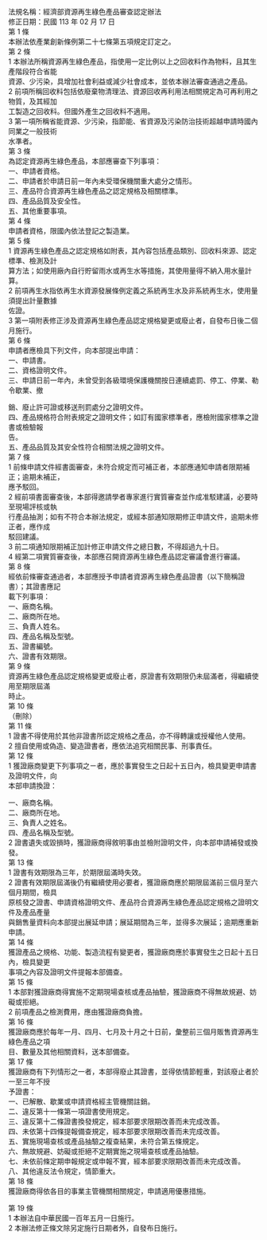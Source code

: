 法規名稱：經濟部資源再生綠色產品審查認定辦法  
修正日期：民國 113 年 02 月 17 日  
第 1 條  
本辦法依產業創新條例第二十七條第五項規定訂定之。  
第 2 條  
1 本辦法所稱資源再生綠色產品，指使用一定比例以上之回收料作為物料，且其生產階段符合省能  
資源、少污染，具增加社會利益或減少社會成本，並依本辦法審查通過之產品。  
2 前項所稱回收料包括依廢棄物清理法、資源回收再利用法相關規定為可再利用之物質，及其經加  
工製造之回收料。但國外產生之回收料不適用。  
3 第一項所稱省能資源、少污染，指節能、省資源及污染防治技術超越申請時國內同業之一般技術  
水準者。  
第 3 條  
為認定資源再生綠色產品，本部應審查下列事項：  
一、申請者資格。  
二、申請者於申請日前一年內未受環保機關重大處分之情形。  
三、產品符合資源再生綠色產品之認定規格及相關標準。  
四、產品品質及安全性。  
五、其他重要事項。  
第 4 條  
申請者資格，限國內依法登記之製造業。  
第 5 條  
1 資源再生綠色產品之認定規格如附表，其內容包括產品類別、回收料來源、認定標準、檢測及計  
算方法；如使用廠內自行貯留雨水或再生水等措施，其使用量得不納入用水量計算。  
2 前項再生水指依再生水資源發展條例定義之系統再生水及非系統再生水，使用量須提出計量數據  
佐證。  
3 第一項附表修正涉及資源再生綠色產品認定規格變更或廢止者，自發布日後二個月施行。  
第 6 條  
申請者應檢具下列文件，向本部提出申請：  
一、申請書。  
二、資格證明文件。  
三、申請日前一年內，未曾受到各級環境保護機關按日連續處罰、停工、停業、勒令歇業、撤  


銷、廢止許可證或移送刑罰處分之證明文件。  
四、產品規格符合附表規定之證明文件；如訂有國家標準者，應檢附國家標準之證書或檢驗報  
告。  
五、產品品質及其安全性符合相關法規之證明文件。  
第 7 條  
1 前條申請文件經書面審查，未符合規定而可補正者，本部應通知申請者限期補正；逾期未補正，  
應予駁回。  
2 經前項書面審查後，本部得邀請學者專家進行實質審查並作成准駁建議，必要時至現場評核或執  
行產品抽測；如有不符合本辦法規定，或經本部通知限期修正申請文件，逾期未修正者，應作成  
駁回建議。  
3 前二項通知限期補正加計修正申請文件之總日數，不得超過九十日。  
4 經第二項實質審查後，本部應召開資源再生綠色產品認定審議會進行審議。  
第 8 條  
經依前條審查通過者，本部應授予申請者資源再生綠色產品證書（以下簡稱證書）；其證書應記  
載下列事項：  
一、廠商名稱。  
二、廠商所在地。  
三、負責人姓名。  
四、產品名稱及型號。  
五、證書編號。  
六、證書有效期限。  
第 9 條  
資源再生綠色產品認定規格變更或廢止者，原證書有效期限仍未屆滿者，得繼續使用至期限屆滿  
時止。  
第 10 條  
（刪除）  
第 11 條  
1 證書不得使用於其他非證書所認定規格之產品，亦不得轉讓或授權他人使用。  
2 擅自使用或偽造、變造證書者，應依法追究相關民事、刑事責任。  
第 12 條  
1 獲證廠商變更下列事項之ㄧ者，應於事實發生之日起十五日內，檢具變更申請書及證明文件，向  
本部申請換證：  


一、廠商名稱。  
二、廠商所在地。  
三、負責人之姓名。  
四、產品名稱及型號。  
2 證書遺失或毀損時，獲證廠商得敘明事由並檢附證明文件，向本部申請補發或換發。  
第 13 條  
1 證書有效期限為三年，於期限屆滿時失效。  
2 證書有效期限屆滿後仍有繼續使用必要者，獲證廠商應於期限屆滿前三個月至六個月期間，檢具  
原核發之證書、申請資格證明文件、產品符合資源再生綠色產品認定規格之證明文件及產品產量  
與銷售量資料向本部提出展延申請；展延期間為三年，並得多次展延；逾期應重新申請。  
第 14 條  
獲證產品之規格、功能、製造流程有變更者，獲證廠商應於事實發生之日起十五日內，檢具變更  
事項之內容及證明文件提報本部備查。  
第 15 條  
1 本部對獲證廠商得實施不定期現場查核或產品抽驗，獲證廠商不得無故規避、妨礙或拒絕。  
2 前項產品之檢測費用，應由獲證廠商負擔。  
第 16 條  
獲證廠商應於每年一月、四月、七月及十月之十日前，彙整前三個月販售資源再生綠色產品之項  
目、數量及其他相關資料，送本部備查。  
第 17 條  
獲證廠商有下列情形之一者，本部得廢止其證書，並得依情節輕重，對該廢止者於一至三年不授  
予證書：  
一、已解散、歇業或申請資格經主管機關註銷。  
二、違反第十一條第一項證書使用規定。  
三、違反第十二條證書換發規定，經本部要求限期改善而未完成改善。  
四、未依第十四條提報備查規定，經本部要求限期改善而未完成改善。  
五、實施現場查核或產品抽驗之複查結果，未符合第五條規定。  
六、無故規避、妨礙或拒絕不定期實施之現場查核或產品抽驗。  
七、未依前條定期申報規定或申報不實，經本部要求限期改善而未完成改善。  
八、其他違反法令規定，情節重大。  
第 18 條  
獲證廠商得依各目的事業主管機關相關規定，申請適用優惠措施。  


第 19 條  
1 本辦法自中華民國一百年五月一日施行。  
2 本辦法修正條文除另定施行日期者外，自發布日施行。  


